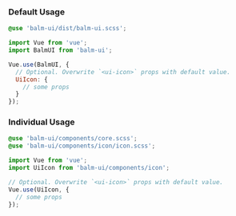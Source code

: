 ### Default Usage

```css
@use 'balm-ui/dist/balm-ui.scss';
```

```js
import Vue from 'vue';
import BalmUI from 'balm-ui';

Vue.use(BalmUI, {
  // Optional. Overwrite `<ui-icon>` props with default value.
  UiIcon: {
    // some props
  }
});
```

### Individual Usage

```css
@use 'balm-ui/components/core.scss';
@use 'balm-ui/components/icon/icon.scss';
```

```js
import Vue from 'vue';
import UiIcon from 'balm-ui/components/icon';

// Optional. Overwrite `<ui-icon>` props with default value.
Vue.use(UiIcon, {
  // some props
});
```
